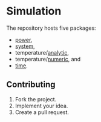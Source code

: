 # Simulation

The repository hosts five packages:

* [power](power),
* [system](system),
* temperature/[analytic](temperature/analytic),
* temperature/[numeric](temperature/numeric), and
* [time](time).

## Contributing

1. Fork the project.
2. Implement your idea.
3. Create a pull request.
